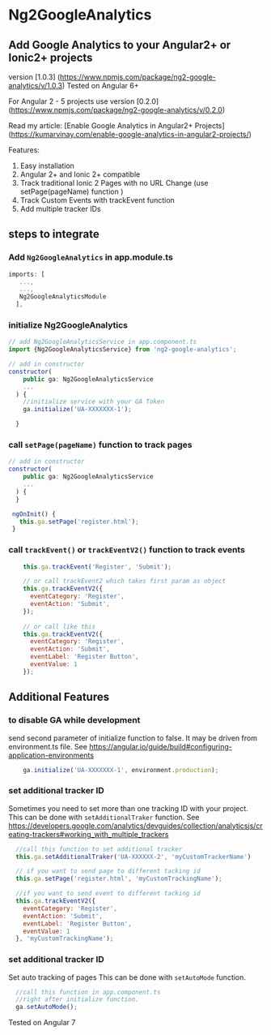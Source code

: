 # Ng2GoogleAnalytics
## Add Google Analytics to your Angular2+ or Ionic2+ projects
version [1.0.3] (https://www.npmjs.com/package/ng2-google-analytics/v/1.0.3)
Tested on Angular 6+

For Angular 2 - 5 projects use version [0.2.0] (https://www.npmjs.com/package/ng2-google-analytics/v/0.2.0)

Read my article: [Enable Google Analytics in Angular2+ Projects] (https://kumarvinay.com/enable-google-analytics-in-angular2-projects/)

Features:
1. Easy installation
2. Angular 2+ and Ionic 2+ compatible
3. Track traditional Ionic 2 Pages with no URL Change (use setPage(pageName) function )
4. Track Custom Events with trackEvent function
5. Add multiple tracker IDs

## steps to integrate

### Add `Ng2GoogleAnalytics` in app.module.ts

```javascript
imports: [
   ...,
   ...,
   Ng2GoogleAnalyticsModule
  ],
```

### initialize Ng2GoogleAnalytics

```javascript
// add Ng2GoogleAnalyticsService in app.component.ts
import {Ng2GoogleAnalyticsService} from 'ng2-google-analytics';

// add in constructor
constructor(
    public ga: Ng2GoogleAnalyticsService
    ...
  ) {
    //initialize service with your GA Token
    ga.initialize('UA-XXXXXXX-1');

  }
```

### call `setPage(pageName)` function to track pages
```javascript
// add in constructor
constructor(
    public ga: Ng2GoogleAnalyticsService
    ...
  ) {
  }

 ngOnInit() {
   this.ga.setPage('register.html');
 }
```

### call `trackEvent()` or `trackEventV2()` function to track events

```javascript
    this.ga.trackEvent('Register', 'Submit');

    // or call trackEvent2 which takes first param as object
    this.ga.trackEventV2({
      eventCategory: 'Register', 
      eventAction: 'Submit', 
    });
    
    // or call like this 
    this.ga.trackEventV2({
      eventCategory: 'Register', 
      eventAction: 'Submit', 
      eventLabel: 'Register Button',
      eventValue: 1
    });

```


## Additional Features
### to disable GA while development
send second parameter of initialize function to false.
It may be driven from environment.ts file.
See https://angular.io/guide/build#configuring-application-environments
```javascript
    ga.initialize('UA-XXXXXXX-1', environment.production);
```

### set additional tracker ID
Sometimes you need to set more than one tracking ID with your project.
This can be done with `setAdditionalTraker` function.
See https://developers.google.com/analytics/devguides/collection/analyticsjs/creating-trackers#working_with_multiple_trackers
```javascript
  //call this function to set additional tracker
  this.ga.setAdditionalTraker('UA-XXXXXX-2', 'myCustomTrackerName')

  // if you want to send page to different tacking id
  this.ga.setPage('register.html', 'myCustomTrackingName');

  //if you want to send event to different tacking id
  this.ga.trackEventV2({
    eventCategory: 'Register', 
    eventAction: 'Submit', 
    eventLabel: 'Register Button',
    eventValue: 1
  }, 'myCustomTrackingName');
```

### set additional tracker ID
Set auto tracking of pages
This can be done with `setAutoMode` function.
```javascript
  //call this function in app.component.ts
  //right after initialize function.
  ga.setAutoMode();
```
Tested on Angular 7
